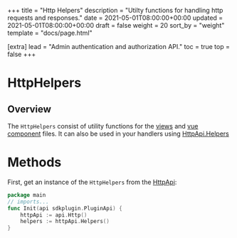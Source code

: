 +++
title = "Http Helpers"
description = "Utilty functions for handling http requests and responses."
date = 2021-05-01T08:00:00+00:00
updated = 2021-05-01T08:00:00+00:00
draft = false
weight = 20
sort_by = "weight"
template = "docs/page.html"

[extra]
lead = "Admin authentication and authorization API."
toc = true
top = false
+++

# HttpHelpers

## Overview
The `HttpHelpers` consist of utility functions for the [views](../resources/#views) and [vue component](../resources/#vue-components) files. It can also be used in your handlers using [HttpApi.Helpers](../http-api/#helpers)

# Methods
First, get an instance of the `HttpHelpers` from the [HttpApi](../http-api/#helpers):
```go
package main
// imports...
func Init(api sdkplugin.PluginApi) {
    httpApi := api.Http()
    helpers := httpApi.Helpers()
}
```
